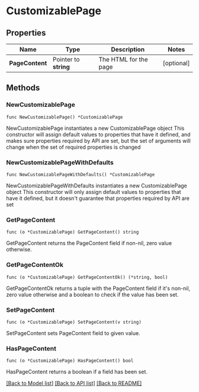 # CustomizablePage

## Properties

Name | Type | Description | Notes
------------ | ------------- | ------------- | -------------
**PageContent** | Pointer to **string** | The HTML for the page | [optional] 

## Methods

### NewCustomizablePage

`func NewCustomizablePage() *CustomizablePage`

NewCustomizablePage instantiates a new CustomizablePage object
This constructor will assign default values to properties that have it defined,
and makes sure properties required by API are set, but the set of arguments
will change when the set of required properties is changed

### NewCustomizablePageWithDefaults

`func NewCustomizablePageWithDefaults() *CustomizablePage`

NewCustomizablePageWithDefaults instantiates a new CustomizablePage object
This constructor will only assign default values to properties that have it defined,
but it doesn't guarantee that properties required by API are set

### GetPageContent

`func (o *CustomizablePage) GetPageContent() string`

GetPageContent returns the PageContent field if non-nil, zero value otherwise.

### GetPageContentOk

`func (o *CustomizablePage) GetPageContentOk() (*string, bool)`

GetPageContentOk returns a tuple with the PageContent field if it's non-nil, zero value otherwise
and a boolean to check if the value has been set.

### SetPageContent

`func (o *CustomizablePage) SetPageContent(v string)`

SetPageContent sets PageContent field to given value.

### HasPageContent

`func (o *CustomizablePage) HasPageContent() bool`

HasPageContent returns a boolean if a field has been set.


[[Back to Model list]](../README.md#documentation-for-models) [[Back to API list]](../README.md#documentation-for-api-endpoints) [[Back to README]](../README.md)


